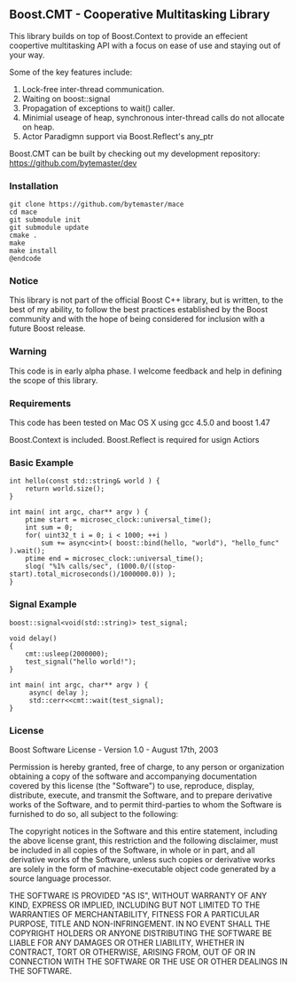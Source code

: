 Boost.CMT - Cooperative Multitasking Library
---------------------------------------

This library builds on top of Boost.Context to provide 
an effecient coopertive multitasking API with a focus 
on ease of use and staying out of your way.

Some of the key features include:

  1. Lock-free inter-thread communication.  
  2. Waiting on boost::signal
  3. Propagation of exceptions to wait() caller.
  4. Minimial useage of heap, synchronous inter-thread calls do not allocate on heap.
  5. Actor Paradigmn support via Boost.Reflect's any_ptr<T>

Boost.CMT can be built by checking out my development repository: https://github.com/bytemaster/dev

### Installation ## 

    git clone https://github.com/bytemaster/mace
    cd mace
    git submodule init
    git submodule update
    cmake .
    make
    make install
    @endcode

### Notice ###

  This library is not part of the official Boost C++ library, but
  is written, to the best of my ability, to follow the best practices
  established by the Boost community and with the hope of being 
  considered for inclusion with a future Boost release.

### Warning ###
  This code is in early alpha phase.  I welcome feedback and help in
  defining the scope of this library.  

### Requirements ###
    
 This code has been tested on Mac OS X using gcc 4.5.0 and boost 1.47

 Boost.Context is included.
 Boost.Reflect is required for usign Actiors


### Basic Example ###

    int hello(const std::string& world ) {
        return world.size(); 
    }

    int main( int argc, char** argv ) {
        ptime start = microsec_clock::universal_time();
        int sum = 0;
        for( uint32_t i = 0; i < 1000; ++i ) 
            sum += async<int>( boost::bind(hello, "world"), "hello_func" ).wait();
        ptime end = microsec_clock::universal_time();
        slog( "%1% calls/sec", (1000.0/((stop-start).total_microseconds()/1000000.0)) );
    }

### Signal Example ###

    boost::signal<void(std::string)> test_signal;
   
    void delay()
    {
        cmt::usleep(2000000);
        test_signal("hello world!");
    }

    int main( int argc, char** argv ) {
         async( delay );
         std::cerr<<cmt::wait(test_signal);
    }


### License ###

Boost Software License - Version 1.0 - August 17th, 2003

Permission is hereby granted, free of charge, to any person or organization
obtaining a copy of the software and accompanying documentation covered by
this license (the "Software") to use, reproduce, display, distribute,
execute, and transmit the Software, and to prepare derivative works of the
Software, and to permit third-parties to whom the Software is furnished to
do so, all subject to the following:

The copyright notices in the Software and this entire statement, including
the above license grant, this restriction and the following disclaimer,
must be included in all copies of the Software, in whole or in part, and
all derivative works of the Software, unless such copies or derivative
works are solely in the form of machine-executable object code generated by
a source language processor.

THE SOFTWARE IS PROVIDED "AS IS", WITHOUT WARRANTY OF ANY KIND, EXPRESS OR
IMPLIED, INCLUDING BUT NOT LIMITED TO THE WARRANTIES OF MERCHANTABILITY,
FITNESS FOR A PARTICULAR PURPOSE, TITLE AND NON-INFRINGEMENT. IN NO EVENT
SHALL THE COPYRIGHT HOLDERS OR ANYONE DISTRIBUTING THE SOFTWARE BE LIABLE
FOR ANY DAMAGES OR OTHER LIABILITY, WHETHER IN CONTRACT, TORT OR OTHERWISE,
ARISING FROM, OUT OF OR IN CONNECTION WITH THE SOFTWARE OR THE USE OR OTHER
DEALINGS IN THE SOFTWARE.

